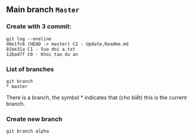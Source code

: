 ## Main branch ```Master```
### Create with 3 commit:
```
git log --oneline
d8e1fc6 (HEAD -> master) C2 - Update,Readme.md
81be31a C1 - Sua doi a.txt
126ad7f C0 - Khoi tao du an
```
### List of branches
```
git branch
* master
```
There is a branch, the symbol * indicates that (cho biết) this is the current branch.
### Create new branch
```
git branch alpha
```
